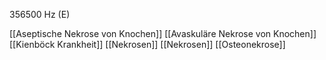 356500 Hz (E)

[[Aseptische Nekrose von Knochen]]
[[Avaskuläre Nekrose von Knochen]]
[[Kienböck Krankheit]]
[[Nekrosen]]
[[Nekrosen]]
[[Osteonekrose]]